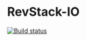 # RevStack-IO

[![Build status](https://ci.appveyor.com/api/projects/status/u5x6730jftqhtiha?svg=true)](https://ci.appveyor.com/project/tachyon1337/io)